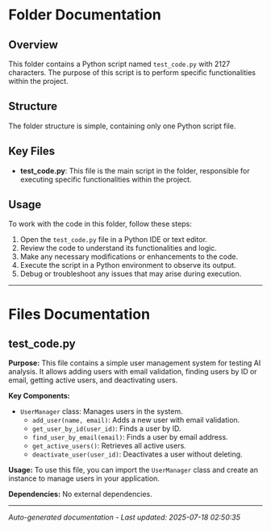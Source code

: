 # Folder Documentation

## Overview
This folder contains a Python script named `test_code.py` with 2127 characters. The purpose of this script is to perform specific functionalities within the project.

## Structure
The folder structure is simple, containing only one Python script file.

## Key Files
- **test_code.py**: This file is the main script in the folder, responsible for executing specific functionalities within the project.

## Usage
To work with the code in this folder, follow these steps:
1. Open the `test_code.py` file in a Python IDE or text editor.
2. Review the code to understand its functionalities and logic.
3. Make any necessary modifications or enhancements to the code.
4. Execute the script in a Python environment to observe its output.
5. Debug or troubleshoot any issues that may arise during execution.

---

# Files Documentation

## test_code.py

**Purpose:** This file contains a simple user management system for testing AI analysis. It allows adding users with email validation, finding users by ID or email, getting active users, and deactivating users.

**Key Components:**
- `UserManager` class: Manages users in the system.
  - `add_user(name, email)`: Adds a new user with email validation.
  - `get_user_by_id(user_id)`: Finds a user by ID.
  - `find_user_by_email(email)`: Finds a user by email address.
  - `get_active_users()`: Retrieves all active users.
  - `deactivate_user(user_id)`: Deactivates a user without deleting.

**Usage:** To use this file, you can import the `UserManager` class and create an instance to manage users in your application.

**Dependencies:** No external dependencies.

---
*Auto-generated documentation - Last updated: 2025-07-18 02:50:35*
